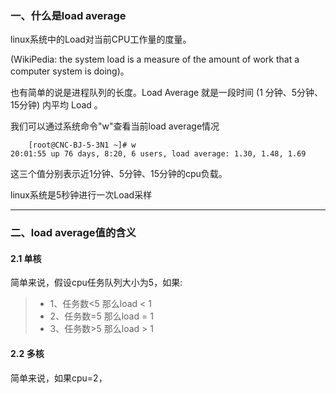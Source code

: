 ### 一、什么是load average
linux系统中的Load对当前CPU工作量的度量。

 (WikiPedia: the system load is a measure of the amount of work that a computer system is doing)。

也有简单的说是进程队列的长度。Load Average 就是一段时间 (1 分钟、5分钟、15分钟) 内平均 Load 。
 
 我们可以通过系统命令"w"查看当前load average情况
```shell
    [root@CNC-BJ-5-3N1 ~]# w
20:01:55 up 76 days, 8:20, 6 users, load average: 1.30, 1.48, 1.69
```
这三个值分别表示近1分钟、5分钟、15分钟的cpu负载。

linux系统是5秒钟进行一次Load采样

---

### 二、load average值的含义

#### 2.1 单核
简单来说，假设cpu任务队列大小为5，如果:
>- 1、任务数<5  那么load < 1
>- 2、任务数=5  那么load = 1
>- 3、任务数>5  那么load > 1


#### 2.2 多核
简单来说，如果cpu=2，
<!--stackedit_data:
eyJoaXN0b3J5IjpbNzk0MjM5NTI3XX0=
-->